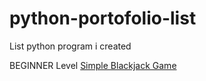 # python-portofolio-list
List python program i created

BEGINNER Level
[Simple Blackjack Game](https://github.com/riyanmarayat/simple-blackjack-game-with-python)
